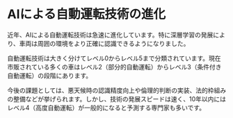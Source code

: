 # AIによる自動運転技術の進化

近年、AIによる自動運転技術は急速に進化しています。特に深層学習の発展により、車両は周囲の環境をより正確に認識できるようになりました。

自動運転技術は大きく分けてレベル0からレベル5まで分類されています。現在市販されている多くの車はレベル2（部分的自動運転）からレベル3（条件付き自動運転）の段階にあります。

今後の課題としては、悪天候時の認識精度向上や倫理的判断の実装、法的枠組みの整備などが挙げられます。しかし、技術の発展スピードは速く、10年以内にはレベル4（高度自動運転）が一般的になると予測する専門家も多いです。 